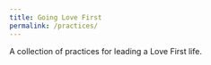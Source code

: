 ```yaml
---
title: Going Love First
permalink: /practices/
---
```


A collection of practices for leading a Love First life.
